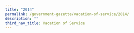 ```yaml
---
title: "2014"
permalink: /government-gazette/vacation-of-service/2014/
description: ""
third_nav_title: Vacation of Service
---
```

